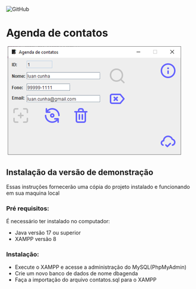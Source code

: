 ![GitHub](https://img.shields.io/github/license/lluancunha/Agenda?style=plastic)
# Agenda de contatos

![]()
![Print da tela](https://github.com/lluancunha/Agenda/blob/main/img/print.png)


## Instalação da versão de demonstração
Essas instruções fornecerão uma cópia do projeto instalado e funcionando em sua maquina local

### Pré requisitos:
É necessário ter instalado no computador:
* Java versão 17 ou superior
* XAMPP versão 8

### Instalação:
* Execute o XAMPP e acesse a administração do MySQL(PhpMyAdmin)
* Crie um novo banco de dados de nome dbagenda
* Faça a importação do arquivo contatos.sql para o XAMPP
